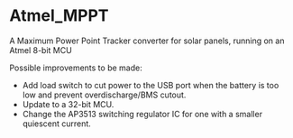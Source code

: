 # Atmel_MPPT
A Maximum Power Point Tracker converter for solar panels, running on an Atmel 8-bit MCU

Possible improvements to be made:
- Add load switch to cut power to the USB port when the battery is too low and prevent overdischarge/BMS cutout.
- Update to a 32-bit MCU.
- Change the AP3513 switching regulator IC for one with a smaller quiescent current.
